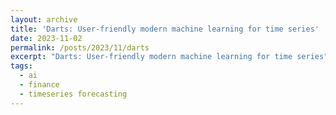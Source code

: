 ```yaml
---
layout: archive
title: 'Darts: User-friendly modern machine learning for time series'
date: 2023-11-02
permalink: /posts/2023/11/darts
excerpt: "Darts: User-friendly modern machine learning for time series"
tags:
  - ai
  - finance
  - timeseries forecasting
---
```


